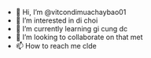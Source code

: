 - 👋 Hi, I’m @vitcondimuachaybao01
- 👀 I’m interested in di choi
- 🌱 I’m currently learning gi cung dc
- 💞️ I’m looking to collaborate on that met
- 📫 How to reach me clde

<!---
vitcondimuachaybao01/vitcondimuachaybao01 is a ✨ special ✨ repository because its `README.md` (this file) appears on your GitHub profile.
You can click the Preview link to take a look at your changes.
--->
